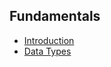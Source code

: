 ## Fundamentals
- [Introduction](https://github.com/BekCodingAddict/TypeScript/blob/master/Fundamentals/Docs/Introduction.md)
- [Data Types]()
